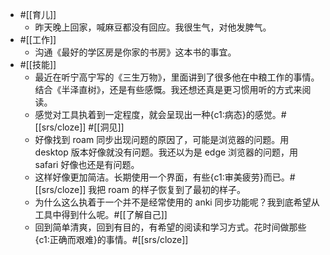 - #[[育儿]]
    - 昨天晚上回家，喊麻豆都没有回应。我很生气，对他发脾气。
- #[[工作]]
    - 沟通《最好的学区房是你家的书房》这本书的事宜。
- #[[技能]]
    - 最近在听宁高宁写的《三生万物》，里面讲到了很多他在中粮工作的事情。结合《半泽直树》，还是有些感慨。我还想还真是更习惯用听的方式来阅读。
    - 感觉对工具执着到一定程度，就会呈现出一种{c1:病态}的感觉。#[[srs/cloze]]  #[[洞见]]
    - 好像找到 roam 同步出现问题的原因了，可能是浏览器的问题。用 desktop 版本好像就没有问题。我还以为是 edge 浏览器的问题，用 safari 好像也还是有问题。
    - 这样好像更加简洁。长期使用一个界面，有些{c1:审美疲劳}而已。#[[srs/cloze]] 我把 roam 的样子恢复到了最初的样子。
    - 为什么这么执着于一个并不是经常使用的 anki 同步功能呢？我到底希望从工具中得到什么呢。#[[了解自己]]
    - 回到简单清爽，回到有目的，有希望的阅读和学习方式。花时间做那些{c1:正确而艰难}的事情。#[[srs/cloze]]
